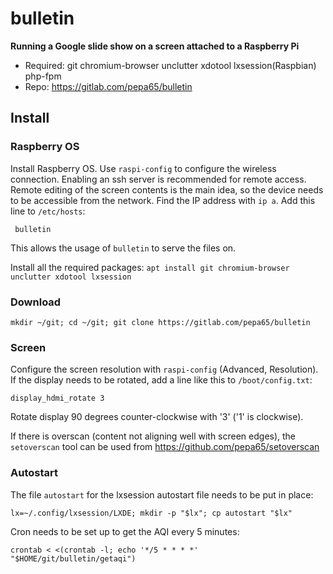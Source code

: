 # bulletin
**Running a Google slide show on a screen attached to a Raspberry Pi**

* Required: git chromium-browser unclutter xdotool lxsession(Raspbian) php-fpm
* Repo: https://gitlab.com/pepa65/bulletin

## Install

### Raspberry OS
Install Raspberry OS. Use `raspi-config` to configure the wireless connection.
Enabling an ssh server is recommended for remote access. Remote editing of the
screen contents is the main idea, so the device needs to be accessible from the
network. Find the IP address with `ip a`. Add this line to `/etc/hosts`:

<ip-address>` bulletin`

This allows the usage of `bulletin` to serve the files on.

Install all the required packages:
`apt install git chromium-browser unclutter xdotool lxsession`

### Download
`mkdir ~/git; cd ~/git; git clone https://gitlab.com/pepa65/bulletin`

### Screen
Configure the screen resolution with `raspi-config` (Advanced, Resolution).
If the display needs to be rotated, add a line like this to `/boot/config.txt`:

`display_hdmi_rotate 3`

Rotate display 90 degrees counter-clockwise with '3' ('1' is clockwise).

If there is overscan (content not aligning well with screen edges), the
`setoverscan` tool can be used from https://github.com/pepa65/setoverscan

### Autostart
The file `autostart` for the lxsession autostart file needs to be put in place:

`lx=~/.config/lxsession/LXDE; mkdir -p "$lx"; cp autostart "$lx"`

Cron needs to be set up to get the AQI every 5 minutes:

`crontab < <(crontab -l; echo '*/5 * * * *' "$HOME/git/bulletin/getaqi")`
